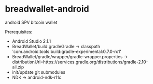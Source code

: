 # breadwallet-android
android SPV bitcoin wallet

Prerequisites:
- Android Studio 2.1.1 
- BreadWallet/build.gradleGradle -> classpath 'com.android.tools.build:gradle-experimental:0.7.0-rc1'
- BreadWallet/gradle/wrapper/gradle-wrapper.properties -> distributionUrl=https\://services.gradle.org/distributions/gradle-2.10-all.zip
- init/update git submodules
- NDK -> android-ndk-r11c